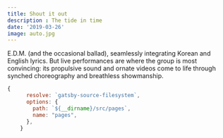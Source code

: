 ```yaml
---
title: Shout it out
description : The tide in time
date: '2019-03-26'
image: auto.jpg
---
```




E.D.M. (and the occasional ballad), seamlessly integrating Korean and English lyrics. But live performances are where the group is most convincing: its propulsive sound and ornate videos come to life through synched choreography and breathless showmanship.

```js
{
      resolve: `gatsby-source-filesystem`,
      options: {
        path: `${__dirname}/src/pages`,
        name: "pages",
      },
    }
```

